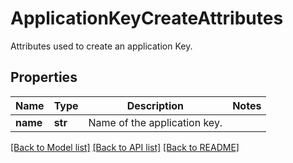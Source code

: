 # ApplicationKeyCreateAttributes

Attributes used to create an application Key.
## Properties
Name | Type | Description | Notes
------------ | ------------- | ------------- | -------------
**name** | **str** | Name of the application key. | 

[[Back to Model list]](README.md#documentation-for-models) [[Back to API list]](README.md#documentation-for-api-endpoints) [[Back to README]](README.md)


